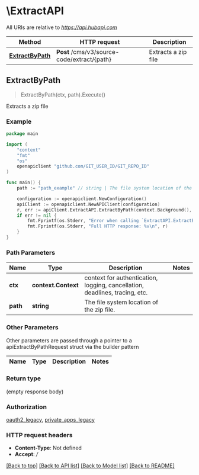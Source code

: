 # \ExtractAPI

All URIs are relative to *https://api.hubapi.com*

Method | HTTP request | Description
------------- | ------------- | -------------
[**ExtractByPath**](ExtractAPI.md#ExtractByPath) | **Post** /cms/v3/source-code/extract/{path} | Extracts a zip file



## ExtractByPath

> ExtractByPath(ctx, path).Execute()

Extracts a zip file



### Example

```go
package main

import (
	"context"
	"fmt"
	"os"
	openapiclient "github.com/GIT_USER_ID/GIT_REPO_ID"
)

func main() {
	path := "path_example" // string | The file system location of the zip file.

	configuration := openapiclient.NewConfiguration()
	apiClient := openapiclient.NewAPIClient(configuration)
	r, err := apiClient.ExtractAPI.ExtractByPath(context.Background(), path).Execute()
	if err != nil {
		fmt.Fprintf(os.Stderr, "Error when calling `ExtractAPI.ExtractByPath``: %v\n", err)
		fmt.Fprintf(os.Stderr, "Full HTTP response: %v\n", r)
	}
}
```

### Path Parameters


Name | Type | Description  | Notes
------------- | ------------- | ------------- | -------------
**ctx** | **context.Context** | context for authentication, logging, cancellation, deadlines, tracing, etc.
**path** | **string** | The file system location of the zip file. | 

### Other Parameters

Other parameters are passed through a pointer to a apiExtractByPathRequest struct via the builder pattern


Name | Type | Description  | Notes
------------- | ------------- | ------------- | -------------


### Return type

 (empty response body)

### Authorization

[oauth2_legacy](../README.md#oauth2_legacy), [private_apps_legacy](../README.md#private_apps_legacy)

### HTTP request headers

- **Content-Type**: Not defined
- **Accept**: */*

[[Back to top]](#) [[Back to API list]](../README.md#documentation-for-api-endpoints)
[[Back to Model list]](../README.md#documentation-for-models)
[[Back to README]](../README.md)

